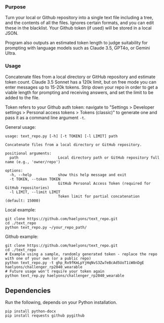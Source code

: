 ### Purpose
Turn your local or Github repository into a single text file including a tree, and the contents of all the files. Ignores certain formats, and you can edit these in the blacklist. Your Github token (if used) will be stored in a local JSON. 

Program also outputs an estimated token length to judge suitability for prompting with language models such as Claude 3.5, GPT4o, or Gemini Ultra.  

### Usage
Concatenate files from a local directory or GitHub repository and estimate token count. Claude 3.5 Sonnet has a 120k limit, but on free mode you can enter messages up to 15-20k tokens. Strip down your repo in order to get a viable length for prompting and receiving answers, and set the limit to be added to the file.

Token refers to your Github auth token: navigate to "Settings > Developer settings > Personal access tokens > Tokens (classic)" to generate one and pass it as a command line argument `-t`.

General usage:
```
usage: text_repo.py [-h] [-t TOKEN] [-l LIMIT] path

Concatenate files from a local directory or GitHub repository.

positional arguments:
  path                  Local directory path or GitHub repository full name (e.g., 'owner/repo')

options:
  -h, --help            show this help message and exit
  -t TOKEN, --token TOKEN
                        GitHub Personal Access Token (required for GitHub repositories)
  -l LIMIT, --limit LIMIT
                        Token limit for partial concatenation (default: 15000)
```

Local example:
```
git clone https://github.com/haelyons/text_repo.git
cd ./text_repo
python text_repo.py ~/your_repo_path/
```

Github example:
```
git clone https://github.com/haelyons/text_repo.git
cd ./text_repo
# Example using a sample, randomly generated token - replace the repo with one of your own (or a public repo)
python text_repo.py -t ghp_Rx9fKmLpYjHqNvS3Zw7eBcAd5UoT1iW8nDgE haelyons/challenger_rp2040_wearable
# Future usage won't require your token again
python text_rep.py haelyons/challenger_rp2040_wearable  
```
## Dependencies
Run the following, depends on your Python installation. 
```
pip install python-docx 
pip install requests github pygithub
``` 
